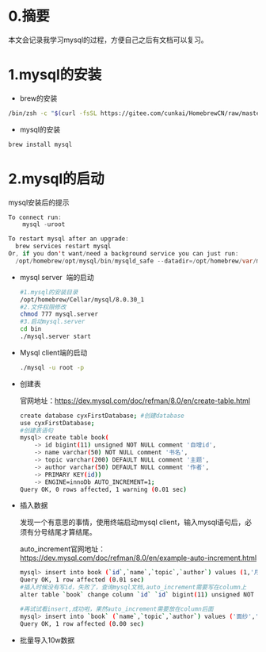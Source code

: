 # 0.摘要

本文会记录我学习mysql的过程，方便自己之后有文档可以复习。

# 1.mysql的安装

- brew的安装

```bash
/bin/zsh -c "$(curl -fsSL https://gitee.com/cunkai/HomebrewCN/raw/master/Homebrew.sh)"
```

- mysql的安装

```bash
brew install mysql
```

# 2.mysql的启动

mysql安装后的提示

```java
To connect run:
    mysql -uroot

To restart mysql after an upgrade:
  brew services restart mysql
Or, if you don't want/need a background service you can just run:
  /opt/homebrew/opt/mysql/bin/mysqld_safe --datadir=/opt/homebrew/var/mysql
```

- mysql server  端的启动

  ```bash
  #1.mysql的安装目录
  /opt/homebrew/Cellar/mysql/8.0.30_1
  #2.文件权限修改
  chmod 777 mysql.server
  #3.启动mysql.server
  cd bin
  ./mysql.server start
  ```

- Mysql client端的启动

  ```bash
  ./mysql -u root -p
  ```

- 创建表

  官网地址：https://dev.mysql.com/doc/refman/8.0/en/create-table.html

  ```bash
  create database cyxFirstDatabase; #创建database
  use cyxFirstDatabase;
  #创建表语句
  mysql> create table book(
      -> id bigint(11) unsigned NOT NULL comment '自增id',
      -> name varchar(50) NOT NULL comment '书名',
      -> topic varchar(200) DEFAULT NULL comment '主题',
      -> author varchar(50) DEFAULT NULL comment '作者',
      -> PRIMARY KEY(id))
      -> ENGINE=innoDb AUTO_INCREMENT=1;
  Query OK, 0 rows affected, 1 warning (0.01 sec)
  ```

- 插入数据

  发现一个有意思的事情，使用终端启动mysql client，输入mysql语句后，必须有分号结尾才算结尾。

  auto_increment官网地址：https://dev.mysql.com/doc/refman/8.0/en/example-auto-increment.html

  ```bash
  mysql> insert into book (`id`,`name`,`topic`,`author`) values (1,'月亮与六便士','life and dream','毛姆');
  Query OK, 1 row affected (0.01 sec)
  #插入时候没有写id，失败了，查询mysql文档,auto_increment需要写在column上
  alter table `book` change column `id` `id` bigint(11) unsigned NOT NULL AUTO_INCREMENT comment '自增id';
  
  #再试试看insert,成功啦，果然auto_increment需要放在column后面
  mysql> insert into `book` (`name`,`topic`,`author`) values ('面纱','love','毛姆');
  Query OK, 1 row affected (0.00 sec)
  ```

- 批量导入10w数据